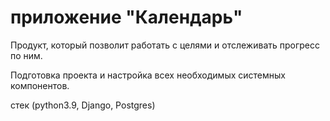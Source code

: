 # приложение "Календарь"

Продукт, который позволит работать с целями и отслеживать прогресс по ним.

Подготовка проекта и настройка всех необходимых системных компонентов.

стек (python3.9, Django, Postgres)
